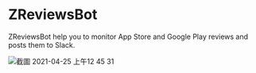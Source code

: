 # ZReviewsBot

ZReviewsBot help you to monitor App Store and Google Play reviews and posts them to Slack.

![截圖 2021-04-25 上午12 45 31](https://user-images.githubusercontent.com/33706588/115966452-333cd400-a560-11eb-8be4-39fbb4c43c49.png)
